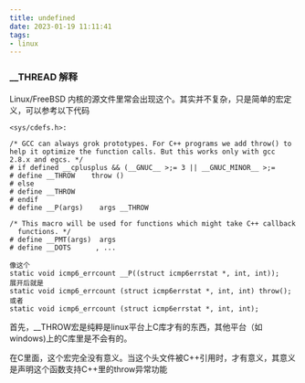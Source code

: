 ```yaml
---
title: undefined
date: 2023-01-19 11:11:41
tags:
- linux
---
```


### __THREAD 解释

Linux/FreeBSD 内核的源文件里常会出现这个。其实并不复杂，只是简单的宏定义，可以参考以下代码

```
<sys/cdefs.h>:

/* GCC can always grok prototypes. For C++ programs we add throw() to help it optimize the function calls. But this works only with gcc 2.8.x and egcs. */
# if defined __cplusplus && (__GNUC__ >;= 3 || __GNUC_MINOR__ >;= 
# define __THROW    throw ()
# else
# define __THROW
# endif
# define __P(args)    args __THROW
	
/* This macro will be used for functions which might take C++ callback
  functions. */
# define __PMT(args)  args
# define __DOTS      , ...

像这个
static void icmp6_errcount __P((struct icmp6errstat *, int, int)); 
展开后就是
static void icmp6_errcount (struct icmp6errstat *, int, int) throw();
或者
static void icmp6_errcount (struct icmp6errstat *, int, int);
```

首先，__THROW宏是纯粹是linux平台上C库才有的东西，其他平台（如windows)上的C库里是不会有的。

在C里面，这个宏完全没有意义。当这个头文件被C++引用时，才有意义，其意义是声明这个函数支持C++里的throw异常功能